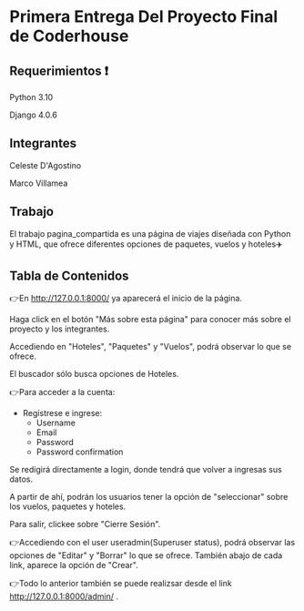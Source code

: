 # Primera Entrega Del Proyecto Final de Coderhouse

## Requerimientos :exclamation:
Python 3.10

Django 4.0.6

## Integrantes 

Celeste D'Agostino

Marco Villamea


## Trabajo
El trabajo pagina_compartida es una página de viajes diseñada con Python y HTML, que ofrece diferentes opciones de paquetes, vuelos y hoteles:airplane:

## Tabla de Contenidos

:point_right:En http://127.0.0.1:8000/ ya aparecerá el inicio de la página. 

Haga click en el botón "Más sobre esta página" para conocer más sobre el proyecto y los integrantes.

Accediendo en "Hoteles", "Paquetes" y "Vuelos", podrá observar lo que se ofrece. 

El buscador sólo busca opciones de Hoteles.

:point_right:Para acceder a la cuenta:

- Regístrese e ingrese:
  - Username
  - Email
  - Password
  - Password confirmation

Se redigirá directamente a login, donde tendrá que volver a ingresas sus datos.

A partir de ahí, podrán los usuarios tener la opción de "seleccionar" sobre los vuelos, paquetes y hoteles.

Para salir, clickee sobre "Cierre Sesión".

:point_right:Accediendo con el user useradmin(Superuser status), podrá observar las opciones de "Editar" y "Borrar" lo que se ofrece. También abajo de cada link, aparece la opción de "Crear".

:point_right:Todo lo anterior también se puede realizsar desde el link http://127.0.0.1:8000/admin/ .
